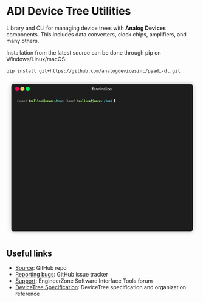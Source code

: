 # ADI Device Tree Utilities

Library and CLI for managing device trees with **Analog Devices** components. This includes data converters, clock chips, amplifiers, and many others.

Installation from the latest source can be done through pip on Windows/Linux/macOS:
```bash
pip install git+https://github.com/analogdevicesinc/pyadi-dt.git
```


![props command](media/props.gif)

## Useful links

- [Source](https://github.com/analogdevicesinc/pyadi-dt): GitHub repo
- [Reporting bugs](https://github.com/analogdevicesinc/pyadi-dt/issues): GitHub issue tracker
- [Support](https://ez.analog.com/sw-interface-tools/f/q-a): EngineerZone Software Interface Tools forum
- [DeviceTree Specification](http://devicetree-org.github.io/devicetree-specification): DeviceTree specification and organization reference

